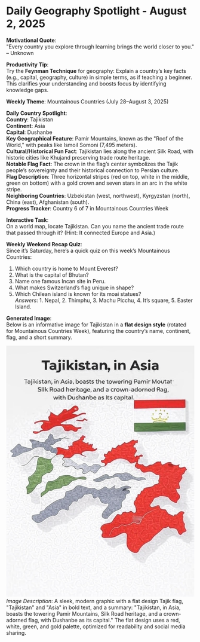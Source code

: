 # Daily Geography Spotlight - August 2, 2025

**Motivational Quote**:  
"Every country you explore through learning brings the world closer to you." – Unknown

**Productivity Tip**:  
Try the **Feynman Technique** for geography: Explain a country’s key facts (e.g., capital, geography, culture) in simple terms, as if teaching a beginner. This clarifies your understanding and boosts focus by identifying knowledge gaps.

**Weekly Theme**: Mountainous Countries (July 28–August 3, 2025)

**Daily Country Spotlight**:  
**Country**: Tajikistan  
**Continent**: Asia  
**Capital**: Dushanbe  
**Key Geographical Feature**: Pamir Mountains, known as the "Roof of the World," with peaks like Ismoil Somoni (7,495 meters).  
**Cultural/Historical Fun Fact**: Tajikistan lies along the ancient Silk Road, with historic cities like Khujand preserving trade route heritage.  
**Notable Flag Fact**: The crown in the flag’s center symbolizes the Tajik people’s sovereignty and their historical connection to Persian culture.  
**Flag Description**: Three horizontal stripes (red on top, white in the middle, green on bottom) with a gold crown and seven stars in an arc in the white stripe.  
**Neighboring Countries**: Uzbekistan (west, northwest), Kyrgyzstan (north), China (east), Afghanistan (south).  
**Progress Tracker**: Country 6 of 7 in Mountainous Countries Week

**Interactive Task**:  
On a world map, locate Tajikistan. Can you name the ancient trade route that passed through it? (Hint: It connected Europe and Asia.)

**Weekly Weekend Recap Quiz**:  
Since it’s Saturday, here’s a quick quiz on this week’s Mountainous Countries:  
1. Which country is home to Mount Everest?  
2. What is the capital of Bhutan?  
3. Name one famous Incan site in Peru.  
4. What makes Switzerland’s flag unique in shape?  
5. Which Chilean island is known for its moai statues?  
*Answers*: 1. Nepal, 2. Thimphu, 3. Machu Picchu, 4. It’s square, 5. Easter Island.

**Generated Image**:  
Below is an informative image for Tajikistan in a **flat design style** (rotated for Mountainous Countries Week), featuring the country’s name, continent, flag, and a short summary.

![Tajikistan Info Image](https://raw.githubusercontent.com/anirudhlohiya/AndroidBlog-Server/refs/heads/main/images/1_tajikistan.jpg)  
*Image Description*: A sleek, modern graphic with a flat design Tajik flag, "Tajikistan" and "Asia" in bold text, and a summary: "Tajikistan, in Asia, boasts the towering Pamir Mountains, Silk Road heritage, and a crown-adorned flag, with Dushanbe as its capital." The flat design uses a red, white, green, and gold palette, optimized for readability and social media sharing.